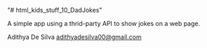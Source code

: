 "# html_kids_stuff_10_DadJokes" 

A simple app using a thrid-party API to show jokes on a web page.

Adithya De Silva
adithyadesilva00@gmail.com